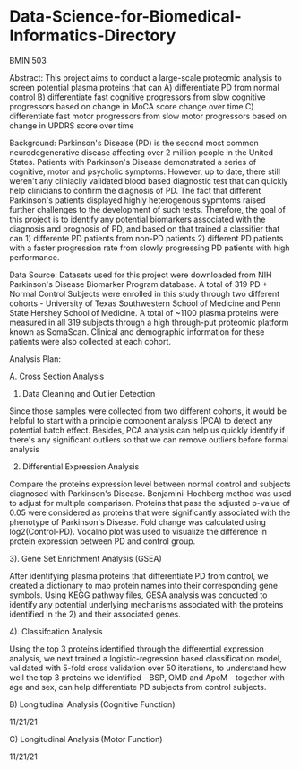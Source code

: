 # Data-Science-for-Biomedical-Informatics-Directory
BMIN 503

Abstract: This project aims to conduct a large-scale proteomic analysis to screen potential plasma proteins that can A) differentiate PD from normal control B) differentiate 
fast cognitive progressors from slow cognitive progressors based on change in MoCA score change over time C) differentiate fast motor progressors from slow motor
progressors based on change in UPDRS score over time 

Background: Parkinson's Disease (PD) is the second most common neurodegenerative disease affecting over 2 million people in the United States. Patients with Parkinson's Disease demonstrated a series of cognitive, motor and psycholic symptoms. However, up to date, there still weren't any cliniaclly validated blood based diagnostic test that can quickly help clinicians to confirm the diagnosis of PD. The fact that different Parkinson's patients displayed highly heterogenous 
sypmtoms raised further challenges to the development of such tests. Therefore, the goal of this project is to identify any potential biomarkers associated with the diagnosis and prognosis of PD, and based on that trained a classifier that can 1) differente PD patients from non-PD patients 2) different PD patients with a faster progression rate from slowly progressing PD patients with high performance. 



Data Source: Datasets used for this project were downloaded from NIH Parkinson's Disease Biomarker Program database. A total of 319 PD + Normal Control Subjects were enrolled in this study through two different cohorts - University of Texas Southwestern School of Medicine and Penn State Hershey School of Medicine. A total of ~1100 plasma proteins were measured in all 319 subjects through a high through-put proteomic platform known as SomaScan. Clinical and demographic information for these patients were also collected at each cohort. 

Analysis Plan:

A. Cross Section Analysis

1) Data Cleaning and Outlier Detection

Since those samples were collected from two different cohorts, it would be helpful to start with a principle component analysis (PCA) to detect any potential batch effect.
Besides, PCA analysis can help us quickly identify if there's any significant outliers so that we can remove outliers before formal analysis 

2) Differential Expression Analysis 

Compare the proteins expression level between normal control and subjects diagnosed with Parkinson's Disease. Benjamini-Hochberg method was used to adjust for 
multiple comparison. Proteins that pass the adjusted p-value of 0.05 were considered as proteins that were significantly associated with the phenotype of Parkinson's
Disease. Fold change was calculated using log2(Control-PD). Vocalno plot was used to visualize the difference in protein expression between PD and control group.

3). Gene Set Enrichment Analysis (GSEA)

After identifying plasma proteins that differentiate PD from control, we created a dictionary to map protein names into their corresponding gene symbols. Using KEGG
pathway files, GESA analysis was conducted to identify any potential underlying mechanisms associated with the proteins identified in the 2) and their associated
genes. 

4). Classifcation Analysis 

Using the top 3 proteins identified through the differential expression analysis, we next trained a logistic-regression based classification model, validated with 5-fold cross validation over 50 iterations, to understand how well the top 3 proteins we identified - BSP, OMD and ApoM - together with age and sex, can help differentiate PD subjects from control subjects.  

B) Longitudinal Analysis (Cognitive Function)

11/21/21


C) Longitudinal Analysis (Motor Function)

11/21/21
